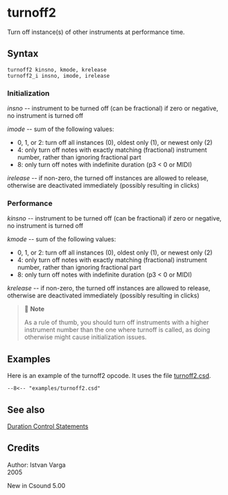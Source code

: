 <!--
id:turnoff2
category:Instrument Control:Duration Control
-->
# turnoff2
Turn off instance(s) of other instruments at performance time.

## Syntax
``` csound-orc
turnoff2 kinsno, kmode, krelease
turnoff2_i insno, imode, irelease
```

### Initialization

_insno_
-- instrument to be turned off (can be fractional) if zero or negative, no instrument is turned off

_imode_ -- sum of the following values:

*   0, 1, or 2: turn off all instances (0), oldest only (1), or newest only (2)
*   4: only turn off notes with exactly matching (fractional) instrument number, rather than ignoring fractional part
*   8: only turn off notes with indefinite duration (p3 &lt; 0 or MIDI)

_irelease_ -- if non-zero, the turned off instances are allowed to release, otherwise are deactivated immediately (possibly resulting in clicks)

### Performance

_kinsno_
-- instrument to be turned off (can be fractional) if zero or negative, no instrument is turned off

_kmode_ -- sum of the following values:

*   0, 1, or 2: turn off all instances (0), oldest only (1), or newest only (2)
*   4: only turn off notes with exactly matching (fractional) instrument number, rather than ignoring fractional part
*   8: only turn off notes with indefinite duration (p3 &lt; 0 or MIDI)

_krelease_ -- if non-zero, the turned off instances are allowed to release, otherwise are deactivated immediately (possibly resulting in clicks)

> :memo: **Note**
>
> As a rule of thumb, you should turn off instruments with a higher instrument number than the one where turnoff is called, as doing otherwise might cause initialization issues.

## Examples

Here is an example of the turnoff2 opcode. It uses the file [turnoff2.csd](../../examples/turnoff2.csd).

``` csound-csd title="Example of the turnoff2 opcode." linenums="1"
--8<-- "examples/turnoff2.csd"
```

## See also

[Duration Control Statements](../../control/durctl)

## Credits

Author: Istvan Varga<br>
2005<br>

New in Csound 5.00
